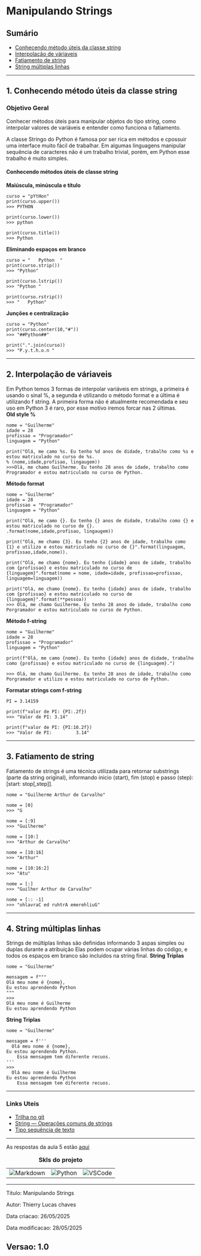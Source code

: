 # Manipulando Strings
## Sumário 
- [Conhecendo método úteis da classe string](#1-conhecendo-método-úteis-da-classe-string)
- [Interpolação de váriaveis](#2-interpolação-de-váriaveis)
- [Fatiamento de string](#3-fatiamento-de-string)
- [String múltiplas linhas](#4-string-múltiplas-linhas)
---
## 1. Conhecendo método úteis da classe string
### Objetivo Geral 
Conhecer métodos úteis para manipular objetos do tipo string, como interpolar valores de variáveis e entender como funciona o fatiamento. 

A classe Stringo do Python é famosa por ser rica em métodos e cpossuir uma interface muito fácil de trabalhar. Em algumas  linguagens manipular sequência de caracteres não é um trabalho trivial, porém, em Python esse trabalho é muito simples.   
#### Conhecendo métodos úteis de classe string  
**Maiúscula, minúscula e título**  
```
curso = "pYtHon"
print(curso.upper())
>>> PYTHON 

print(curso.lower())
>>> python 

print(curso.title())
>>> Python
```
**Eliminando espaços em branco**  
```
curso = "   Python  "
print(curso.strip())
>>> "Python"

print(curso.lstrip())
>>> "Python " 

print(curso.rstrip())
>>> "   Python"
```
**Junções e centralização**  
```
curso = "Python"
print(curso.center(10,"#"))
>>> "##Python##"

print(".".join(curso))
>>> "P.y.t.h.o.n " 

```
---
## 2. Interpolação de váriaveis  
Em Python temos 3 formas de interpolar variáveis em strings, a primeira é usando o sinal %, a segunda é utilizando o método format e a última é utilizando f string. A primeira forma não é atualmente recomendada e seu uso em Python 3 é raro, por esse motivo iremos forcar nas 2 últimas.  
**Old style %**  
```
nome = "Guilherme"
idade = 28
profissao = "Programador"
linguagem = "Python"

print("Olá, me camo %s. Eu tenho %d anos de didade, trabalho como %s e estou matriculado no curso de %s.
% (nome,idade,profisao, lingaugem))
>>>Olá, me chamo Guilherme. Eu tenho 28 anos de idade, trabalho como Programador e estou matriculado no curso de Python. 
```
**Método format**  
```
nome = "Guilherme"
idade = 28
profissao = "Programador"
linguagem = "Python"

print("Olá, me camo {}. Eu tenho {} anos de didade, trabalho como {} e estou matriculado no curso de {}.
.format(nome,idade,profisao, lingaugem))

print("Olá, me chamo {3}. Eu tenho {2} anos de idade, trabalho como {1} e utilizo e estou matriculado no curso de {}".format(linguagem, profissao,idade,nome)). 

print("Olá, me chamo {nome}. Eu tenho {idade} anos de idade, trabalho com {profissao} e estou matriculado no curso de {linguagem}".format(nome = nome, idade=idade, profissao=profissao, linguagem=linguagem))

print("Olá, me chamo {nome}. Eu tenho {idade} anos de idade, trabalho com {profissao} e estou matriculado no curso de {linguagem}".format(**pessoa))
>>> Olá, me chamo Guilherme. Eu tenho 28 anos de idade, trabalho como Porgramador e estou matriculado no curso de Python.
```

**Método f-string**  
```
nome = "Guilherme"
idade = 28
profissao = "Programador"
linguagem = "Python"

print(f"Olá, me camo {nome}. Eu tenho {idade} anos de didade, trabalho como {profissao} e estou matriculado no curso de {linguagem}.")

>>> Olá, me chamo Guilherme. Eu tenho 28 anos de idade, trabalho como Porgramador e utilizo e estou matriculado no curso de Python.
```

**Formatar strings com f-string**  
```
PI = 3.14159

print(f"valor de PI: {PI:.2f})
>>> "Valor de PI: 3.14"

print(f"valor de PI: {PI:10.2f})
>>> "Valor de PI:         3.14"
```
---
## 3. Fatiamento de string
Fatiamento de strings é uma técnica utilizada para retornar substrings (parte da string original), informando inicio (start), fim (stop) e passo (step): [start: stop[,step]].  
```
nome = "Guilherme Arthur de Carvalho"

nome = [0]
>>> "G

nome = [:9]
>>> "Guilherme"

nome = [10:]
>>> "Arthur de Carvalho"

nome = [10:16]
>>> "Arthur"

nome = [10:16:2]
>>> "Atu"

nome = [:]
>>> "Guilher Arthur de Carvalho"

nome = [:: -1]
>>> "ohlavraC ed ruhtrA emerehliuG"
```
---
## 4. String múltiplas linhas
Strings de múltiplas linhas são definidas informando 3 aspas simples ou duplas durante a atribuição Elas podem ocupar várias linhas do código, e todos os espaços em branco são incluídos na string final. 
**String Triplas**  
```
nome = "Guilherme"

mensagem = f"""
Olá meu nome é {nome}, 
Eu estou aprendendo Python
"""
>>>
Olá meu nome é Guilherme
Eu estou aprendendo Python
```

**String Triplas**  
```
nome = "Guilherme"

mensagem = f'''
  Olá meu nome é {nome}, 
Eu estou aprendendo Python.
    Essa mensagem tem diferente recuos.
'''
>>>
  Olá meu nome é Guilherme
Eu estou aprendendo Python
    Essa mensagem tem diferente recuos. 
```
---

### Links Uteis
- [Trilha no git](https://github.com/digitalinnovationone/trilha-python-dio)
- [String — Operações comuns de strings](https://doc.python.org/pt-br/3/library/string.html)
- [Tipo sequência de texto](https://doc.python.org/pt-br/3/library/stdtypes.html#textseq)
---
As respostas da aula 5 estão [aqui](IMGS)

<table style="text-align: center; width: 100%;"> 
<caption><b>Skls do projeto </b></caption>
<tr>
    <td style="text-align: center;">
    <img alt="Markdown" src="https://img.shields.io/badge/markdown-%23000000.svg?style=for-the-badge&logo=markdown&logoColor=white"/>
    </td>
    <td style="text-align: center;">
    <img alt="Python" src="https://img.shields.io/badge/python-3670A0?style=for-the-badge&logo=python&logoColor=ffdd54"/>
    </td>
    <td style="text-align: center;">
    <img alt="VSCode" src="https://img.shields.io/badge/Visual%20Studio%20Code-0078d7.svg?style=for-the-badge&logo=visual-studio-code&logoColor=white"/>
    </td>
<tr> 
</table>

---
Titulo: Manipulando Strings 

Autor: Thierry Lucas chaves

Data criacao: 26/05/2025

Data modificacao: 28/05/2025

Versao: 1.0  
---